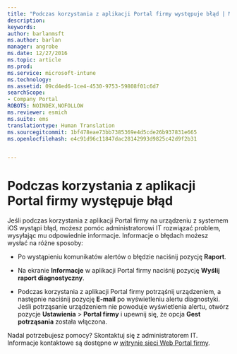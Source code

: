 ```yaml
---
title: "Podczas korzystania z aplikacji Portal firmy występuje błąd | Microsoft Docs"
description: 
keywords: 
author: barlanmsft
ms.author: barlan
manager: angrobe
ms.date: 12/27/2016
ms.topic: article
ms.prod: 
ms.service: microsoft-intune
ms.technology: 
ms.assetid: 09cd4ed6-1ce4-4530-9753-59808f01c6d7
searchScope:
- Company Portal
ROBOTS: NOINDEX,NOFOLLOW
ms.reviewer: esmich
ms.suite: ems
translationtype: Human Translation
ms.sourcegitcommit: 1bf478eae73bb7385369e4d5cde26b937831e665
ms.openlocfilehash: e4c91d96c11847dac28142993d9825c42d9f2b31


---
```



# <a name="you-get-an-error-while-using-the-company-portal-app"></a>Podczas korzystania z aplikacji Portal firmy występuje błąd

Jeśli podczas korzystania z aplikacji Portal firmy na urządzeniu z systemem iOS wystąpi błąd, możesz pomóc administratorowi IT rozwiązać problem, wysyłając mu odpowiednie informacje. Informacje o błędach możesz wysłać na różne sposoby:

-   Po wystąpieniu komunikatów alertów o błędzie naciśnij pozycję **Raport**.

-   Na ekranie **Informacje** w aplikacji Portal firmy naciśnij pozycję **Wyślij raport diagnostyczny**.

-   Podczas korzystania z aplikacji Portal firmy potrząśnij urządzeniem, a następnie naciśnij pozycję **E-mail** po wyświetleniu alertu diagnostyki. Jeśli potrząsanie urządzeniem nie powoduje wyświetlenia alertu, otwórz pozycje **Ustawienia**  >  **Portal firmy** i upewnij się, że opcja **Gest potrząsania** została włączona.

Nadal potrzebujesz pomocy? Skontaktuj się z administratorem IT. Informacje kontaktowe są dostępne w [witrynie sieci Web Portal firmy](http://portal.manage.microsoft.com).



<!--HONumber=Dec16_HO5-->


